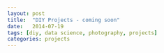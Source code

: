 ```yaml
---
layout: post
title:  "DIY Projects - coming soon"
date:   2014-07-19
tags: [diy, data science, photography, projects]
categories: projects
---
```



